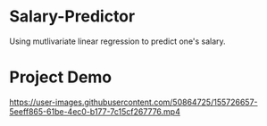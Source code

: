 # Salary-Predictor
Using mutlivariate linear regression to predict one's salary.

# Project Demo 
https://user-images.githubusercontent.com/50864725/155726657-5eeff865-61be-4ec0-b177-7c15cf267776.mp4



